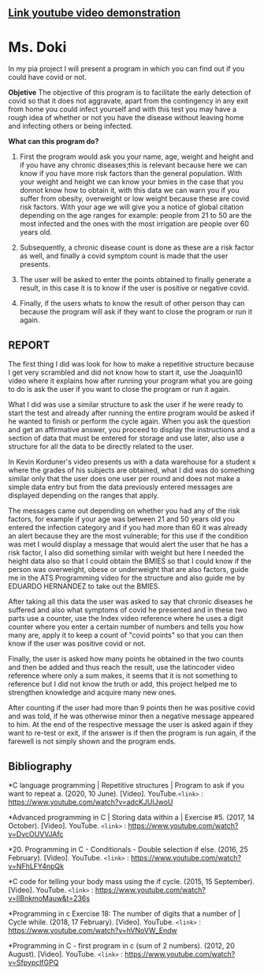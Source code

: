 [Link youtube video demonstration](http://localhost/)
-------------------------------------------------------
Ms. Doki 
=====================
In my pia project I will present a program in which you can find out if you could have covid or not.

**Objetive**
The objective of this program is to facilitate the early detection of covid so that it does not aggravate, apart from the contingency in any exit from home you could infect yourself and with this test you may have a rough idea of whether or not you have the disease without leaving home and infecting others or being infected.

**What can this program do?**
                
1. First the program would ask you your name, age, weight and height and if you have any chronic diseases;this is relevant because here we can know if you have more risk factors than the general population. With your weight and height we can know your bmies in the case that you donnot know how to obtain it, with this data we can warn you if you suffer from obesity, overweight or low weight because these are covid risk factors. With your age we will give you a notice of global citation depending on the age ranges for example: people from 21 to 50 are the most infected and the ones with the most irrigation are people over 60 years old.

2. Subsequently, a chronic disease count is done as these are a risk factor as well, and finally a covid symptom count is made that the user presents.

3. The user will be asked to enter the points obtained to finally generate a result, in this case it is to know if the user is positive or negative covid.
 
4. Finally, if the users whats to know the result of other person thay can because the program will ask if they want to close the program or run it again.

REPORT
-------
The first thing I did was look for how to make a repetitive structure because I get very scrambled and did not know how to start it, use the Joaquin10 video where it explains how after running your program what you are going to do is ask the user if you want to close the program or run it again. 

What I did was use a similar structure to ask the user if he were ready to start the test and already after running the entire program would be asked if he wanted to finish or perform the cycle again. When you ask the question and get an affirmative answer, you proceed to display the instructions and a section of data that must be entered for storage and use later, also use a structure for all the data to be directly related to the user.

In Kevin Korduner's video presents us with a data warehouse for a student x where the grades of his subjects are obtained, what I did was do something similar only that the user does one user per round and does not make a simple data entry but from the data previously entered messages are displayed depending on the ranges that apply. 

The messages came out depending on whether you had any of the risk factors, for example if your age was between 21 and 50 years old you entered the infection category and if you had more than 60 it was already an alert because they are the most vulnerable; for this use if the condition was met I would display a message that would alert the user that he has a risk factor, I also did something similar with weight but here I needed the height data also so that I could obtain the BMIES so that I could know if the person was overweight, obese or underweight that are also factors, guide me in the ATS Programming video for the structure and also guide me by EDUARDO HERNANDEZ to take out the BMIES.

After taking all this data the user was asked to say that chronic diseases he suffered and also what symptoms of covid he presented and in these two parts use a counter, use the Index video reference where he uses a digit counter where you enter a certain number of numbers and tells you how many are, apply it to keep a count of "covid points" so that you can then know if the user was positive covid or not.

Finally, the user is asked how many points he obtained in the two counts and then be added and thus reach the result, use the latincoder video reference where only a sum makes, it seems that it is not something to reference but I did not know the truth or add, this project helped me to strengthen knowledge and acquire many new ones.

After counting if the user had more than 9 points then he was positive covid and was told, if he was otherwise minor then a negative message appeared to him. At the end of the respective message the user is asked again if they want to re-test or exit, if the answer is if then the program is run again, if the farewell is not simply shown and the program ends.

Bibliography 
------------
*C language programming | Repetitive structures | Program to ask if you want to repeat a. (2020, 10 June). [Video]. YouTube.`<link>` : <https://www.youtube.com/watch?v=adcKJUIJwoU> 

*Advanced programming in C | Storing data within a | Exercise #5. (2017, 14 October). [Video]. YouTube. `<link>` : <https://www.youtube.com/watch?v=DvcOUVVJAfc>

*20. Programming in C - Conditionals - Double selection if else. (2016, 25 February). [Video]. YouTube. `<link>` : <https://www.youtube.com/watch?v=NFhLFY4npQk>

*C code for telling your body mass using the if cycle. (2015, 15 September). [Video]. YouTube. `<link>` : <https://www.youtube.com/watch?v=IlBnkmoMauw&t=236s>

*Programming in c Exercise 18: The number of digits that a number of | Cycle while. (2018, 17 February). [Video]. YouTube. `<link>` : <https://www.youtube.com/watch?v=hVNoVW_Endw>

*Programming in C - first program in c (sum of 2 numbers). (2012, 20 August). [Video]. YouTube. `<link>` : <https://www.youtube.com/watch?v=SfpypclfGPQ>
